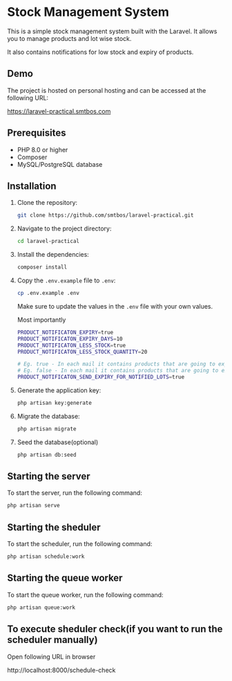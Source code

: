 # Stock Management System

This is a simple stock management system built with the Laravel. It allows you to manage products and lot wise stock.

It also contains notifications for low stock and expiry of products.

## Demo

The project is hosted on personal hosting and can be accessed at the following URL:

https://laravel-practical.smtbos.com

## Prerequisites

-   PHP 8.0 or higher
-   Composer
-   MySQL/PostgreSQL database

## Installation

1. Clone the repository:

    ```bash
    git clone https://github.com/smtbos/laravel-practical.git
    ```

2. Navigate to the project directory:

    ```bash
    cd laravel-practical
    ```

3. Install the dependencies:

    ```bash
    composer install
    ```

4. Copy the `.env.example` file to `.env`:

    ```bash
    cp .env.example .env
    ```

    Make sure to update the values in the `.env` file with your own values.

    Most importantly

    ```bash
    PRODUCT_NOTIFICATON_EXPIRY=true
    PRODUCT_NOTIFICATON_EXPIRY_DAYS=10
    PRODUCT_NOTIFICATON_LESS_STOCK=true
    PRODUCT_NOTIFICATON_LESS_STOCK_QUANTITY=20

    # Eg. true - In each mail it contains products that are going to expire in next 10 days
    # Eg. false - In each mail it contains products that are going to expire after 10 days
    PRODUCT_NOTIFICATON_SEND_EXPIRY_FOR_NOTIFIED_LOTS=true
    ```

5. Generate the application key:

    ```bash
    php artisan key:generate
    ```

6. Migrate the database:

    ```bash
    php artisan migrate
    ```

7. Seed the database(optional)

    ```bash
    php artisan db:seed
    ```

## Starting the server

To start the server, run the following command:

```bash
php artisan serve
```

## Starting the sheduler

To start the scheduler, run the following command:

```bash
php artisan schedule:work
```

## Starting the queue worker

To start the queue worker, run the following command:

```bash
php artisan queue:work
```

## To execute sheduler check(if you want to run the scheduler manually)

Open following URL in browser

http://localhost:8000/schedule-check

